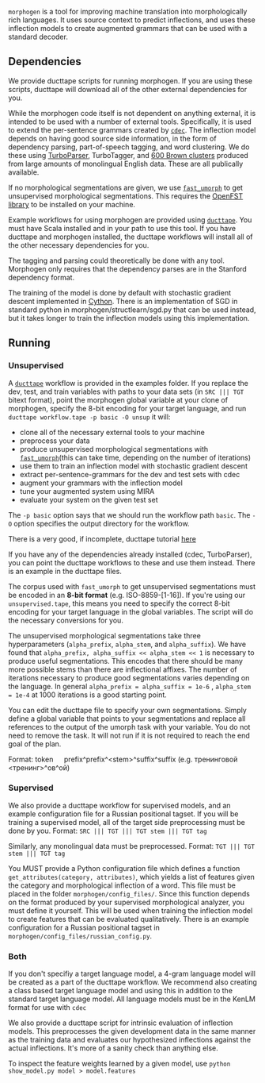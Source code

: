 `morphogen` is a tool for improving machine translation into morphologically rich languages. It uses source context to predict inflections, and uses these inflection models to create augmented grammars that can be used with a standard decoder.

## Dependencies

We provide ducttape scripts for running morphogen. If you are using these scripts, ducttape will download all of the other external dependencies for you.

While the morphogen code itself is not dependent on anything external, it is intended to be used with a number of external tools. Specifically, it is used to extend the per-sentence grammars created by [`cdec`](http://www.cdec-decoder.org). The inflection model depends on having good source side information, in the form of dependency parsing, part-of-speech tagging, and word clustering. We do these using [TurboParser](http://www.ark.cs.cmu.edu/TurboParser/), TurboTagger, and [600 Brown clusters](http://www.ark.cs.cmu.edu/cdyer/en-c600.gz) produced from large amounts of monolingual English data. These are all publically available. 

If no morphological segmentations are given, we use [`fast_umorph`](https://github.com/vchahun/fast_umorph) to get unsupervised morphological segmentations. This requires the [OpenFST library](http://www.openfst.org/) to be installed on your machine.

Example workflows for using morphogen are provided using [`ducttape`](https://github.com/jhclark/ducttape). You must have Scala installed and in your path to use this tool. If you have ducttape and morphogen installed, the ducttape workflows will install all of the other necessary dependencies for you. 

The tagging and parsing could theoretically be done with any tool. Morphogen only requires that the dependency parses are in the Stanford dependency format.

The training of the model is done by default with stochastic gradient descent implemented in [Cython](cython.org). There is an implementation of SGD in standard python in morphogen/structlearn/sgd.py that can be used instead, but it takes longer to train the inflection models using this implementation. 

## Running

### Unsupervised

A [`ducttape`](https://github.com/jhclark/ducttape) workflow is provided in the examples folder. If you replace the dev, test, and train variables with paths to your data sets (in ` SRC ||| TGT ` bitext format), point the morphogen global variable at your clone of morphogen, specify the 8-bit encoding for your target language, and run `ducttape workflow.tape -p basic -O unsup` it will:
- clone all of the necessary external tools to your machine
- preprocess your data
- produce unsupervised morphological segmentations with [`fast_umorph`](https://github.com/vchahun/fast_umorph)(this can take time, depending on the number of iterations)
- use them to train an inflection model with stochastic gradient descent
- extract per-sentence-grammars for the dev and test sets with cdec
- augment your grammars with the inflection model
- tune your augmented system using MIRA
- evaluate your system on the given test set

The `-p basic` option says that we should run the workflow path `basic`. The `-O` option specifies the output directory for the workflow.

There is a very good, if incomplete, ducttape tutorial [here](http://nschneid.github.io/ducttape-crash-course/tutorial.html)

If you have any of the dependencies already installed (cdec, TurboParser), you can point the ducttape workflows to these and use them instead. There is an example in the ducttape files.

The corpus used with `fast_umorph` to get unsupervised segmentations must be encoded in an **8-bit format** (e.g. ISO-8859-[1-16]). If you're using our `unsupervised.tape`, this means you need to specify the correct 8-bit encoding for your target language in the global variables. The script will do the necessary conversions for you. 

The unsupervised morphological segmentations take three hyperparameters (`alpha_prefix`, `alpha_stem`, and `alpha_suffix`). We have found that `alpha_prefix, alpha_suffix << alpha_stem << 1` is necessary to produce useful segmentations. This encodes that there should be many more possible stems than there are inflectional affixes. The number of iterations necessary to produce good segmentations varies depending on the language. In general `alpha_prefix = alpha_suffix = 1e-6` , `alpha_stem = 1e-4` at 1000 iterations is a good starting point. 

You can edit the ducttape file to specify your own segmentations. Simply define a global variable that points to your segmentations and replace all references to the output of the umorph task with your variable. You do not need to remove the task. It will not run if it is not required to reach the end goal of the plan.

Format: 
token &emsp; prefix^prefix^&lt;stem&gt;^suffix^suffix
(e.g. тренинговой &emsp; <тренинг>^ов^ой)

### Supervised

We also provide a ducttape workflow for supervised models, and an example configuration file for a Russian positional tagset. If you will be training a supervised model, all of the target side preprocessing must be done by you. 
Format: ` SRC ||| TGT ||| TGT stem ||| TGT tag `

Similarly, any monolingual data must be preprocessed.
Format: ` TGT ||| TGT stem ||| TGT tag `
        
You MUST provide a Python configuration file which defines a function `get_attributes(category, attributes)`, which yields a list of features given the category and morphological inflection of a word. This file must be placed in the folder `morphogen/config_files/`. Since this function depends on the format produced by your supervised morphological analyzer, you must define it yourself. This will be used when training the inflection model to create features that can be evaluated qualitatively. There is an example configuration for a Russian positional tagset in `morphogen/config_files/russian_config.py`.

### Both

If you don't specifiy a target language model, a 4-gram language model will be created as a part of the ducttape workflow. We recommend also creating a class based target language model and using this in addition to the standard target language model. All language models must be in the KenLM format for use with `cdec`

We also provide a ducttape script for intrinsic evaluation of inflection models. This preprocesses the given development data in the same manner as the training data and evaluates our hypothesized inflections against the actual inflections. It's more of a sanity check than anything else.

To inspect the feature weights learned by a given model, use `python show_model.py model > model.features`
 
